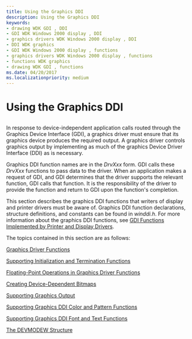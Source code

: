 ```yaml
---
title: Using the Graphics DDI
description: Using the Graphics DDI
keywords:
- drawing WDK GDI , DDI
- GDI WDK Windows 2000 display , DDI
- graphics drivers WDK Windows 2000 display , DDI
- DDI WDK graphics
- GDI WDK Windows 2000 display , functions
- graphics drivers WDK Windows 2000 display , functions
- functions WDK graphics
- drawing WDK GDI , functions
ms.date: 04/20/2017
ms.localizationpriority: medium
---
```


# Using the Graphics DDI


## <span id="ddk_using_the_graphics_ddi_gg"></span><span id="DDK_USING_THE_GRAPHICS_DDI_GG"></span>


In response to device-independent application calls routed through the Graphics Device Interface (GDI), a graphics driver must ensure that its graphics device produces the required output. A graphics driver controls graphics output by implementing as much of the graphics Device Driver Interface (DDI) as is necessary.

Graphics DDI function names are in the *DrvXxx* form. GDI calls these *DrvXxx* functions to pass data to the driver. When an application makes a request of GDI, and GDI determines that the driver supports the relevant function, GDI calls that function. It is the responsibility of the driver to provide the function and return to GDI upon the function's completion.

This section describes the graphics DDI functions that writers of display and printer drivers must be aware of. Graphics DDI function declarations, structure definitions, and constants can be found in *winddi.h*. For more information about the graphics DDI functions, see [GDI Functions Implemented by Printer and Display Drivers](/windows-hardware/drivers/ddi/index).

The topics contained in this section are as follows:

[Graphics Driver Functions](graphics-driver-functions.md)

[Supporting Initialization and Termination Functions](supporting-initialization-and-termination-functions.md)

[Floating-Point Operations in Graphics Driver Functions](floating-point-operations-in-graphics-driver-functions.md)

[Creating Device-Dependent Bitmaps](creating-device-dependent-bitmaps.md)

[Supporting Graphics Output](supporting-graphics-output.md)

[Supporting Graphics DDI Color and Pattern Functions](supporting-graphics-ddi-color-and-pattern-functions.md)

[Supporting Graphics DDI Font and Text Functions](supporting-graphics-ddi-font-and-text-functions.md)

[The DEVMODEW Structure](the-devmodew-structure.md)

 

